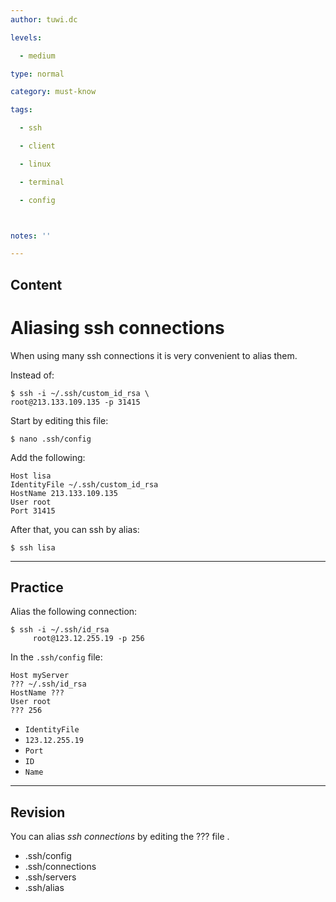 ```yaml
---
author: tuwi.dc

levels:

  - medium

type: normal

category: must-know

tags:

  - ssh

  - client

  - linux

  - terminal

  - config



notes: ''

---
```

## Content
# Aliasing ssh connections

When using many ssh connections it is very convenient to alias them.

Instead of:
```
$ ssh -i ~/.ssh/custom_id_rsa \
root@213.133.109.135 -p 31415
```
Start by editing this file:
```
$ nano .ssh/config
```
Add the following:
```
Host lisa
IdentityFile ~/.ssh/custom_id_rsa
HostName 213.133.109.135
User root
Port 31415
```

After that, you can ssh by alias:
```
$ ssh lisa
```

---
## Practice

Alias the following connection:
```
$ ssh -i ~/.ssh/id_rsa
     root@123.12.255.19 -p 256
```
In the `.ssh/config` file:
```
Host myServer
??? ~/.ssh/id_rsa
HostName ???
User root
??? 256
```

* `IdentityFile`
* `123.12.255.19`
* `Port`
* `ID`
* `Name`

---
## Revision

You can alias *ssh connections* by editing the ??? file .

* .ssh/config
* .ssh/connections
* .ssh/servers
* .ssh/alias


